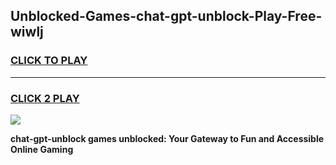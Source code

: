 
## Unblocked-Games-chat-gpt-unblock-Play-Free-wiwlj
<h3>
<a href="https://premium76.site?title=chat-gpt-unblock&ref=21A">CLICK TO PLAY</a></h3>
<hr>

<h3>
<a href="https://premium76.site?title=chat-gpt-unblock&ref=21A">CLICK 2 PLAY</a>
  
</h3>

<a href="https://premium76.site?title=chat-gpt-unblock&ref=21A"><img src="https://clearcache.store/games.png"></a>


**chat-gpt-unblock games unblocked: Your Gateway to Fun and Accessible Online Gaming**
